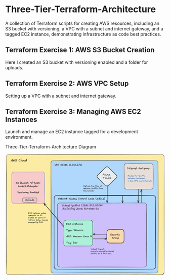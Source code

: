 # Three-Tier-Terraform-Architecture


A collection of Terraform scripts for creating AWS resources, including an S3 bucket with versioning, a VPC with a subnet and internet gateway, and a tagged EC2 instance, demonstrating infrastructure as code best practices.


## Terraform Exercise 1: AWS S3 Bucket Creation

Here I created an S3 bucket with versioning enabled and a folder for uploads.

## Terraform Exercise 2: AWS VPC Setup

Setting up a VPC with a subnet and internet gateway.

## Terraform Exercise 3: Managing AWS EC2 Instances

Launch and manage an EC2 instance tagged for a development environment.


Three-Tier-Terraform-Architecture Diagram

![Diagram](https://github.com/Zhagi/Three-Tier-Terraform-Architecture/blob/main/3%20Tier%20Terraform%20Architecture%20Diagram.png?raw=true)

